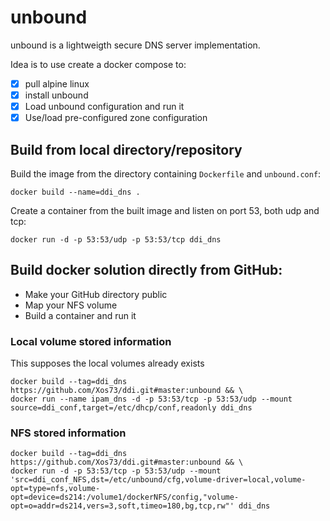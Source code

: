 # unbound
unbound is a lightweigth secure DNS server implementation.

Idea is to use create a docker compose to:
- [x] pull alpine linux
- [x] install unbound
- [x] Load unbound configuration and run it
- [x] Use/load pre-configured zone configuration

## Build from local directory/repository

Build the image from the directory containing `Dockerfile` and `unbound.conf`:
```
docker build --name=ddi_dns .
```

Create a container from the built image and listen on port 53, both udp and tcp:

```
docker run -d -p 53:53/udp -p 53:53/tcp ddi_dns
```

## Build docker solution directly from GitHub:
* Make your GitHub directory public
* Map your NFS volume
* Build a container and run it

### Local volume stored information
This supposes the local volumes already exists
```
docker build --tag=ddi_dns https://github.com/Xos73/ddi.git#master:unbound && \
docker run --name ipam_dns -d -p 53:53/tcp -p 53:53/udp --mount source=ddi_conf,target=/etc/dhcp/conf,readonly ddi_dns
```

### NFS stored information
```
docker build --tag=ddi_dns https://github.com/Xos73/ddi.git#master:unbound && \
docker run -d -p 53:53/tcp -p 53:53/udp --mount 'src=ddi_conf_NFS,dst=/etc/unbound/cfg,volume-driver=local,volume-opt=type=nfs,volume-opt=device=ds214:/volume1/dockerNFS/config,"volume-opt=o=addr=ds214,vers=3,soft,timeo=180,bg,tcp,rw"' ddi_dns
```
